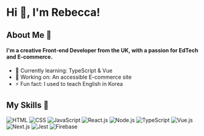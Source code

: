 # Hi 👋, I'm Rebecca! 

## About Me 🚀

<h4>I'm a creative Front-end Developer from the UK, with a passion for EdTech and E-commerce.</h4>

- 🌱 Currently learning: TypeScript & Vue
- 🔭 Working on: An accessible E-commerce site
- ⚡ Fun fact: I used to teach English in Korea

## My Skills 🧠

![HTML](https://img.shields.io/badge/-HTML-E34F26?style=flat-square&logo=html5&logoColor=white)
![CSS](https://img.shields.io/badge/-CSS-1572B6?style=flat-square&logo=css3&logoColor=white)
![JavaScript](https://img.shields.io/badge/-JavaScript-F7DF1E?style=flat-square&logo=javascript&logoColor=black)
![React.js](https://img.shields.io/badge/-React-61DAFB?style=flat-square&logo=react&logoColor=black)
![Node.js](https://img.shields.io/badge/-Node.js-339933?style=flat-square&logo=node.js&logoColor=white)
![TypeScript](https://img.shields.io/badge/TypeScript-007ACC?style=flat-square&logo=typescript&logoColor=white)
![Vue.js](https://img.shields.io/badge/Vue%20js-35495E?style=flat-square&logo=vuedotjs&logoColor=4FC08D)
![Next.js](	https://img.shields.io/badge/next%20js-000000?style=flat-square&logo=nextdotjs&logoColor=white)
![Jest](	https://img.shields.io/badge/Jest-C21325?style=flat-square&logo=jest&logoColor=white)
![Firebase](https://img.shields.io/badge/firebase-ffca28?style=flat-squaree&logo=firebase&logoColor=black)

<!-- - 🌍 Languages: **[programming languages and human languages you speak]**
- 📫 How to reach me: -->



